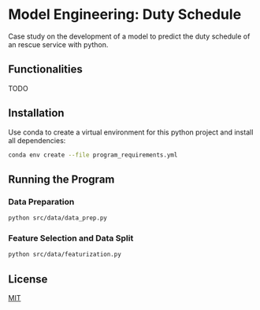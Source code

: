 Model Engineering: Duty Schedule
==============================================

Case study on the development of a model to predict the duty schedule of an rescue service with python.

## Functionalities

TODO

## Installation

Use conda to create a virtual environment for this python project and install all dependencies:

```bash
conda env create --file program_requirements.yml
```

## Running the Program

### Data Preparation

```bash
python src/data/data_prep.py
```

### Feature Selection and Data Split

```bash
python src/data/featurization.py
```

## License
[MIT](LICENSE)